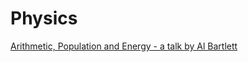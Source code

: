 # Physics

[Arithmetic, Population and Energy - a talk by Al Bartlett](https://www.youtube.com/watch?v=O133ppiVnWY)



